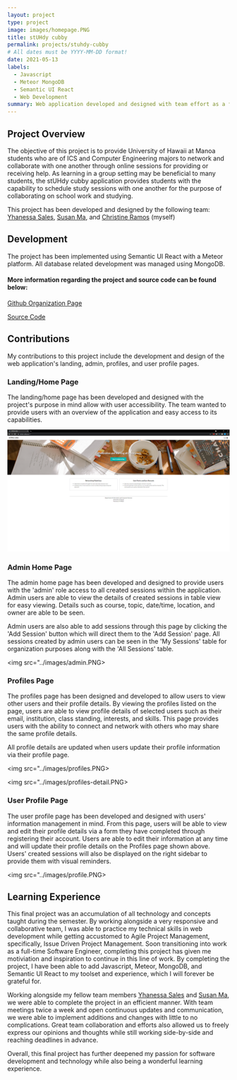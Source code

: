 ```yaml
---
layout: project
type: project
image: images/homepage.PNG
title: stUHdy cubby
permalink: projects/stuhdy-cubby
# All dates must be YYYY-MM-DD format!
date: 2021-05-13
labels:
  - Javascript
  - Meteor MongoDB
  - Semantic UI React
  - Web Development
summary: Web application developed and designed with team effort as a final project for the course ICS 314.
---
```


## Project Overview
  The objective of this project is to provide University of Hawaii at Manoa students who are of ICS and Computer Engineering majors to network and collaborate with one another through online sessions for providing or receiving help. As learning in a group setting may be beneficial to many students, the stUHdy cubby application provides students with the capability to schedule study sessions with one another for the purpose of collaborating on school work and studying.
  
  This project has been developed and designed by the following team: [Yhanessa Sales](https://yhanessaanne.github.io/), [Susan Ma](https://susankpma.github.io/), and [Christine Ramos](https://christinebramos.github.io/) (myself)
 
## Development
  The project has been implemented using Semantic UI React with a Meteor platform. All database related development was managed using MongoDB.

#### More information regarding the project and source code can be found below:

[Github Organization Page](https://stuhdy-cubby.github.io/)

[Source Code](https://github.com/stuhdy-cubby/stuhdy-cubby)

## Contributions
  My contributions to this project include the development and design of the web application's landing, admin, profiles, and user profile pages. 
  
### Landing/Home Page

  The landing/home page has been developed and designed with the project's purpose in mind allow with user accessibility. The team wanted to provide users with an overview of the application and easy access to its capabilities.
  
<img src="../images/homepage-full.PNG">
  
### Admin Home Page

  The admin home page has been developed and designed to provide users with the 'admin' role access to all created sessions within the application. Admin users are able to view the details of created sessions in table view for easy viewing. Details such as course, topic, date/time, location, and owner are able to be seen.
  
  Admin users are also able to add sessions through this page by clicking the 'Add Session' button which will direct them to the 'Add Session' page. All sessions created by admin users can be seen in the 'My Sessions' table for organization purposes along with the 'All Sessions' table.
  
<img src="../images/admin.PNG>
  
### Profiles Page
  The profiles page has been designed and developed to allow users to view other users and their profile details. By viewing the profiles listed on the page, users are able to view profile details of selected users such as their email, institution, class standing, interests, and skills. This page provides users with the ability to connect and network with others who may share the same profile details.
  
  All profile details are updated when users update their profile information via their profile page.
  
<img src="../images/profiles.PNG>
  
<img src="../images/profiles-detail.PNG>
  
### User Profile Page

  The user profile page has been developed and designed with users' information management in mind. From this page, users will be able to view and edit their profile details via a form they have completed through registering their account. Users are able to edit their information at any time and will update their profile details on the Profiles page shown above. Users' created sessions will also be displayed on the right sidebar to provide them with visual reminders.
  
<img src="../images/profile.PNG>

## Learning Experience

  This final project was an accumulation of all technology and concepts taught during the semester. By working alongside a very responsive and collaborative team, I was able to practice my technical skills in web development while getting accustomed to Agile Project Management, specifically, Issue Driven Project Management. Soon transitioning into work as a full-time Software Engineer, completing this project has given me motiviation and inspiration to continue in this line of work. By completing the project, I have been able to add Javascript, Meteor, MongoDB, and Semantic UI React to my toolset and experience, which I will forever be grateful for.
  
  Working alongside my fellow team members  [Yhanessa Sales](https://yhanessaanne.github.io/) and [Susan Ma](https://susankpma.github.io/), we were able to complete the project in an efficient manner. With team meetings twice a week and open continuous updates and communication, we were able to implement additions and changes with little to no complications. Great team collaboration and efforts also allowed us to freely express our opinions and thoughts while still working side-by-side and reaching deadlines in advance.
  
  Overall, this final project has further deepened my passion for software development and technology while also being a wonderful learning experience.
  
  
